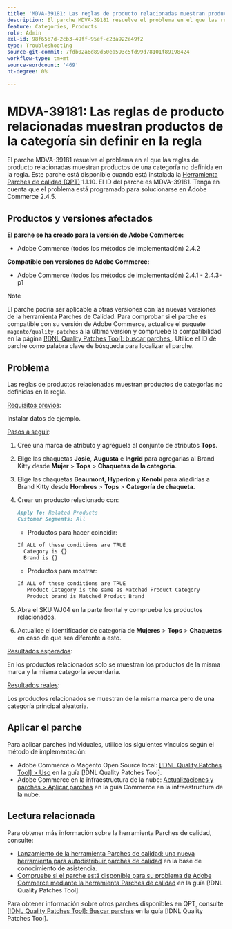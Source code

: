 ```yaml
---
title: 'MDVA-39181: Las reglas de producto relacionadas muestran productos de la categoría sin definir en la regla'
description: El parche MDVA-39181 resuelve el problema en el que las reglas de producto relacionadas muestran productos de una categoría no definida en la regla. Este parche está disponible cuando está instalada la [Quality Patches Tool (QPT)](https://experienceleague.adobe.com/es/docs/commerce-operations/tools/quality-patches-tool/quality-patches-tool-to-self-serve-quality-patches) 1.1.10. El ID del parche es MDVA-39181. Tenga en cuenta que el problema está programado para solucionarse en Adobe Commerce 2.4.5.
feature: Categories, Products
role: Admin
exl-id: 98f65b7d-2cb3-49ff-95ef-c23a922e49f2
type: Troubleshooting
source-git-commit: 7fdb02a6d89d50ea593c5fd99d78101f89198424
workflow-type: tm+mt
source-wordcount: '469'
ht-degree: 0%

---
```


# MDVA-39181: Las reglas de producto relacionadas muestran productos de la categoría sin definir en la regla

El parche MDVA-39181 resuelve el problema en el que las reglas de producto relacionadas muestran productos de una categoría no definida en la regla. Este parche está disponible cuando está instalada la [Herramienta Parches de calidad (QPT)](https://experienceleague.adobe.com/es/docs/commerce-operations/tools/quality-patches-tool/quality-patches-tool-to-self-serve-quality-patches) 1.1.10. El ID del parche es MDVA-39181. Tenga en cuenta que el problema está programado para solucionarse en Adobe Commerce 2.4.5.

## Productos y versiones afectados

**El parche se ha creado para la versión de Adobe Commerce:**

* Adobe Commerce (todos los métodos de implementación) 2.4.2

**Compatible con versiones de Adobe Commerce:**

* Adobe Commerce (todos los métodos de implementación) 2.4.1 - 2.4.3-p1

>[!NOTE]
>
>El parche podría ser aplicable a otras versiones con las nuevas versiones de la herramienta Parches de Calidad. Para comprobar si el parche es compatible con su versión de Adobe Commerce, actualice el paquete `magento/quality-patches` a la última versión y compruebe la compatibilidad en la página [[!DNL Quality Patches Tool]: buscar parches &#x200B;](https://experienceleague.adobe.com/es/docs/commerce-operations/tools/quality-patches-tool/quality-patches-tool-to-self-serve-quality-patches). Utilice el ID de parche como palabra clave de búsqueda para localizar el parche.

## Problema

Las reglas de productos relacionadas muestran productos de categorías no definidas en la regla.

<u>Requisitos previos</u>:

Instalar datos de ejemplo.

<u>Pasos a seguir</u>:

1. Cree una marca de atributo y agréguela al conjunto de atributos **Tops**.
1. Elige las chaquetas **Josie**, **Augusta** e **Ingrid** para agregarlas al Brand Kitty desde **Mujer** > **Tops** > **Chaquetas de la categoría**.
1. Elige las chaquetas **Beaumont**, **Hyperion** y **Kenobi** para añadirlas a Brand Kitty desde **Hombres** > **Tops** > **Categoría de chaqueta**.
1. Crear un producto relacionado con:

   ```markdown
   Apply To: Related Products
   Customer Segments: All
   ```

   * Productos para hacer coincidir:

   ```markdown
   If ALL of these conditions are TRUE
     Category is {}
     Brand is {}
   ```

   * Productos para mostrar:

   ```markdown
   If ALL of these conditions are TRUE
      Product Category is the same as Matched Product Category
      Product brand is Matched Product Brand
   ```

1. Abra el SKU WJ04 en la parte frontal y compruebe los productos relacionados.
1. Actualice el identificador de categoría de **Mujeres** > **Tops** > **Chaquetas** en caso de que sea diferente a esto.

<u>Resultados esperados</u>:

En los productos relacionados solo se muestran los productos de la misma marca y la misma categoría secundaria.

<u>Resultados reales</u>:

Los productos relacionados se muestran de la misma marca pero de una categoría principal aleatoria.

## Aplicar el parche

Para aplicar parches individuales, utilice los siguientes vínculos según el método de implementación:

* Adobe Commerce o Magento Open Source local: [[!DNL Quality Patches Tool] > Uso](/help/tools/quality-patches-tool/usage.md) en la guía [!DNL Quality Patches Tool].
* Adobe Commerce en la infraestructura de la nube: [Actualizaciones y parches > Aplicar parches](https://experienceleague.adobe.com/docs/commerce-cloud-service/user-guide/develop/upgrade/apply-patches.html?lang=es) en la guía Commerce en la infraestructura de la nube.

## Lectura relacionada

Para obtener más información sobre la herramienta Parches de calidad, consulte:

* [Lanzamiento de la herramienta Parches de calidad: una nueva herramienta para autodistribuir parches de calidad](https://experienceleague.adobe.com/es/docs/commerce-operations/tools/quality-patches-tool/quality-patches-tool-to-self-serve-quality-patches) en la base de conocimiento de asistencia.
* [Compruebe si el parche está disponible para su problema de Adobe Commerce mediante la herramienta Parches de calidad](/help/tools/quality-patches-tool/patches-available-in-qpt/check-patch-for-magento-issue-with-magento-quality-patches.md) en la guía [!DNL Quality Patches Tool].

Para obtener información sobre otros parches disponibles en QPT, consulte [[!DNL Quality Patches Tool]: Buscar parches](https://experienceleague.adobe.com/tools/commerce-quality-patches/index.html?lang=es) en la guía [!DNL Quality Patches Tool].
